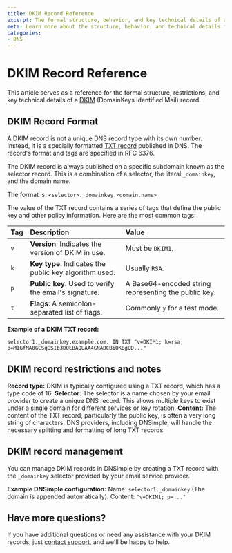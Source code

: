 ```yaml
---
title: DKIM Record Reference
excerpt: The formal structure, behavior, and key technical details of a DKIM record.
meta: Learn more about the structure, behavior, and technical details for DKIM records.
categories:
- DNS
---
```


# DKIM Record Reference
This article serves as a reference for the formal structure, restrictions, and key technical details of a [DKIM](/articles/dkim-record/) (DomainKeys Identified Mail) record.

## DKIM Record Format
A DKIM record is not a unique DNS record type with its own number. Instead, it is a specially formatted [TXT record](/articles/txt-record/)  published in DNS. The record's format and tags are specified in RFC 6376.

The DKIM record is always published on a specific subdomain known as the selector record. This is a combination of a selector, the literal `_domainkey`, and the domain name.

The format is: `<selector>._domainkey.<domain.name>`

The value of the TXT record contains a series of tags that define the public key and other policy information. Here are the most common tags:

| Tag | Description | Value |
|:---|:---|:---|
| `v` | **Version**: Indicates the version of DKIM in use. | Must be `DKIM1`. |
| `k` | **Key type**: Indicates the public key algorithm used. | Usually `RSA`. |
| `p` | **Public key**: Used to verify the email's signature. | A Base64-encoded string representing the public key. |
| `t` | **Flags**: A semicolon-separated list of flags. | Commonly `y` for a test mode. |

**Example of a DKIM TXT record:**
```
selector1._domainkey.example.com. IN TXT "v=DKIM1; k=rsa; p=MIGfMA0GCSqGSIb3DQEBAQUAA4GNADCBiQKBgQD..."
```

## DKIM record restrictions and notes
**Record type:** DKIM is typically configured using a TXT record, which has a type code of 16. 
**Selector:** The selector is a name chosen by your email provider to create a unique DNS record. This allows multiple keys to exist under a single domain for different services or key rotation.
**Content:** The content of the TXT record, particularly the public key, is often a very long string of characters. DNS providers, including DNSimple, will handle the necessary splitting and formatting of long TXT records.

## DKIM record management
You can manage DKIM records in DNSimple by creating a TXT record with the `_domainkey` selector provided by your email service provider.

**Example DNSimple configuration:**
Name: `selector1._domainkey` (The domain is appended automatically).
Content: `"v=DKIM1; p=..."`

## Have more questions?
If you have additional questions or need any assistance with your DKIM records, just [contact support](https://dnsimple.com/feedback), and we'll be happy to help.

